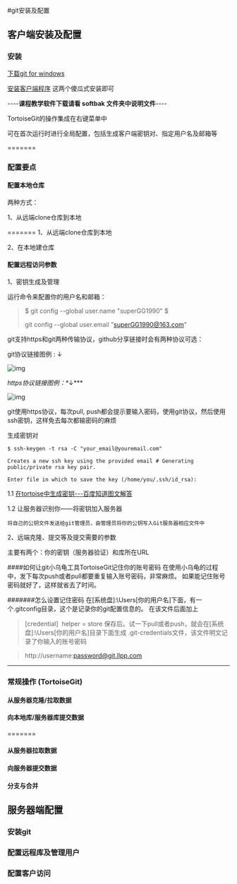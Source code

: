 #git安装及配置

## 客户端安装及配置

### 安装

[下载git for windows](https://gitforwindows.org/)

[安装客户端程序](https://tortoisegit.org/download/)
这两个傻瓜式安装即可

----**课程教学软件下载请看 softbak 文件夹中说明文件**----



TortoiseGit的操作集成在右键菜单中

可在首次运行时进行全局配置，包括生成客户端密钥对、指定用户名及邮箱等

=======




### 配置要点

#### 配置本地仓库

两种方式：

1、从远端clone仓库到本地

=======
1、从远端clone仓库到本地

2、在本地建仓库

#### 配置远程访问参数

1、密钥生成及管理

运行命令来配置你的用户名和邮箱：
> $ git config --global user.name "superGG1990"
> $ 
>
> git config --global user.email "superGG1990@163.com"
>

git支持https和git两种传输协议，github分享链接时会有两种协议可选：

git协议链接图例 : ↓

![img](https://images2015.cnblogs.com/blog/1160195/201705/1160195-20170512104128676-1577931353.png)

*https协议链接图例：\**↓***

![img](https://images2015.cnblogs.com/blog/1160195/201705/1160195-20170512104128676-1577931353.png)

git使用https协议，每次pull, push都会提示要输入密码，使用git协议，然后使用ssh密钥，这样免去每次都输密码的麻烦

生成密钥对

```
$ ssh-keygen -t rsa -C "your_email@youremail.com"

Creates a new ssh key using the provided email # Generating public/private rsa key pair.

Enter file in which to save the key (/home/you/.ssh/id_rsa):
```

1.1 [在tortoise中生成密钥---百度知道图文解答](https://jingyan.baidu.com/article/495ba841f2892638b30edefa.html)



1.2 让服务器识别你——将密钥加入服务器

	将自己的公钥文件发送给git管理员，由管理员将你的公钥写入Git服务器相应文件中

2、远端克隆、提交等及提交需要的参数

主要有两个：你的密钥（服务器验证）和库所在URL

####如何让git小乌龟工具TortoiseGit记住你的账号密码
在使用小乌龟的过程中，发下每次push或者pull都要重复输入账号密码，非常麻烦。
如果能记住账号密码就好了，这样就省去了时间。

#######怎么设置记住密码
在[系统盘]:\Users[你的用户名]下面，有一个.gitconfig目录，这个是记录你的git配置信息的。
在该文件后面加上

>[credential]
>​    helper = store
保存后。试一下pull或者push，就会在[系统盘]:\Users[你的用户名]目录下面生成
.git-credentials文件，该文件明文记录了你输入的账号密码

>http://username:password@git.llpp.com  

--------

### 常规操作 (TortoiseGit)


#### 从服务器克隆/拉取数据

#### 向本地库/服务器库提交数据
=======
#### 从服务器拉取数据

#### 向服务器提交数据


#### 分支与合并


## 服务器端配置

### 安装git

### 配置远程库及管理用户

### 配置客户访问
